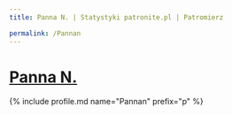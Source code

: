 ```yaml
---
title: Panna N. | Statystyki patronite.pl | Patromierz

permalink: /Pannan
---
```


# [Panna N.](https://patronite.pl/Pannan)

{% include profile.md name="Pannan" prefix="p" %}
